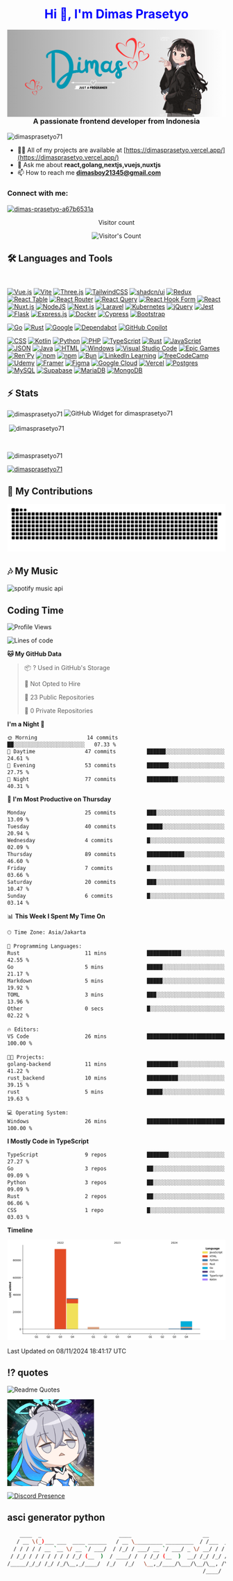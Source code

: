 <h1 style="color: blue;" align="center">Hi 👋, I'm Dimas Prasetyo</h1> 

<img align="right" src="/banner.png" alt="dimasprasetyo71" />

<h3 align="center">A passionate frontend developer from Indonesia</h3>

<p align="left"> <img src="https://komarev.com/ghpvc/?username=dimasprasetyo71&label=Profile%20views&color=0e75b6&style=flat" alt="dimasprasetyo71" /> </p>

- 👨‍💻 All of my projects are available at [https://dimasprasetyo.vercel.app/](https://dimasprasetyo.vercel.app/)
- 💬 Ask me about **react,golang,nextjs,vuejs,nuxtjs**
- 📫 How to reach me **dimasboy21345@gmail.com**

<h3 align="left">Connect with me:</h3>
<p align="left">
<a href="https://linkedin.com/in/dimas-prasetyo-a67b6531a" target="blank"><img align="center" src="https://raw.githubusercontent.com/rahuldkjain/github-profile-readme-generator/master/src/images/icons/Social/linked-in-alt.svg" alt="dimas-prasetyo-a67b6531a" height="30" width="40" /></a>
</p>
<div align="center"> 
  <p>Visitor count</p>
  <img src="https://profile-counter.glitch.me/dimasprasetyo71/count.svg" alt="Visitor's Count" />
</div>

## 🛠️ Languages and Tools

<br>

[![Vue.js](https://img.shields.io/badge/Vue.js-4FC08D?logo=vuedotjs&logoColor=fff)](#)
[![Vite](https://img.shields.io/badge/Vite-646CFF?logo=vite&logoColor=fff)](#)
[![Three.js](https://img.shields.io/badge/Three.js-000?logo=threedotjs&logoColor=fff)](#)
[![TailwindCSS](https://img.shields.io/badge/Tailwind%20CSS-%2338B2AC.svg?logo=tailwind-css&logoColor=white)](#)
[![shadcn/ui](https://img.shields.io/badge/shadcn%2Fui-000?logo=shadcnui&logoColor=fff)](#)
[![Redux](https://img.shields.io/badge/Redux-764ABC?logo=redux&logoColor=fff)](#)
[![React Table](https://img.shields.io/badge/React%20Table-FF4154?logo=reacttable&logoColor=fff)](#)
[![React Router](https://img.shields.io/badge/React_Router-CA4245?logo=react-router&logoColor=white)](#)
[![React Query](https://img.shields.io/badge/React%20Query-FF4154?logo=reactquery&logoColor=fff)](#)
[![React Hook Form](https://img.shields.io/badge/React%20Hook%20Form-EC5990?logo=reacthookform&logoColor=fff)](#)
[![React](https://img.shields.io/badge/React-%2320232a.svg?logo=react&logoColor=%2361DAFB)](#)
[![Nuxt.js](https://img.shields.io/badge/Nuxt.js-002E3B?logo=nuxtdotjs&logoColor=#00DC82)](#)
[![NodeJS](https://img.shields.io/badge/Node.js-6DA55F?logo=node.js&logoColor=white)](#)
[![Next.js](https://img.shields.io/badge/Next.js-black?logo=next.js&logoColor=white)](#)
[![Laravel](https://img.shields.io/badge/Laravel-%23FF2D20.svg?logo=laravel&logoColor=white)](#)
[![Kubernetes](https://img.shields.io/badge/Kubernetes-326CE5?logo=kubernetes&logoColor=fff)](#)
[![jQuery](https://img.shields.io/badge/jQuery-0769AD?logo=jquery&logoColor=fff)](#)
[![Jest](https://img.shields.io/badge/Jest-C21325?logo=jest&logoColor=fff)](#)
[![Flask](https://img.shields.io/badge/Flask-000?logo=flask&logoColor=fff)](#)
[![Express.js](https://img.shields.io/badge/Express.js-%23404d59.svg?logo=express&logoColor=%2361DAFB)](#)
[![Docker](https://img.shields.io/badge/Docker-2496ED?logo=docker&logoColor=fff)](#)
[![Cypress](https://img.shields.io/badge/Cypress-69D3A7?logo=cypress&logoColor=fff)](#)
[![Bootstrap](https://img.shields.io/badge/Bootstrap-7952B3?logo=bootstrap&logoColor=fff)](#)

[![Go](https://img.shields.io/badge/Go-%2300ADD8.svg?&logo=go&logoColor=white)](#)
[![Rust](https://img.shields.io/badge/Rust-%23000000.svg?e&logo=rust&logoColor=white)](#)
[![Google](https://img.shields.io/badge/Google-4285F4?logo=google&logoColor=white)](#)
[![Dependabot](https://img.shields.io/badge/Dependabot-025E8C?logo=dependabot&logoColor=fff)](#)
[![GitHub Copilot](https://img.shields.io/badge/GitHub%20Copilot-000?logo=githubcopilot&logoColor=fff)](#)

[![CSS](https://img.shields.io/badge/CSS-1572B6?logo=css3&logoColor=fff)](#)
[![Kotlin](https://img.shields.io/badge/Kotlin-%237F52FF.svg?logo=kotlin&logoColor=white)](#)
[![Python](https://img.shields.io/badge/Python-3776AB?logo=python&logoColor=fff)](#)
[![PHP](https://img.shields.io/badge/php-%23777BB4.svg?&logo=php&logoColor=white)](#)
[![TypeScript](https://img.shields.io/badge/TypeScript-3178C6?logo=typescript&logoColor=fff)](#)
[![Rust](https://img.shields.io/badge/Rust-%23000000.svg?e&logo=rust&logoColor=white)](#)
[![JavaScript](https://img.shields.io/badge/JavaScript-F7DF1E?logo=javascript&logoColor=000)](#)
[![JSON](https://img.shields.io/badge/JSON-000?logo=json&logoColor=fff)](#)
[![Java](https://img.shields.io/badge/Java-%23ED8B00.svg?logo=openjdk&logoColor=white)](#)
[![HTML](https://img.shields.io/badge/HTML-%23E34F26.svg?logo=html5&logoColor=white)](#)
[![Windows](https://custom-icon-badges.demolab.com/badge/Windows-0078D6?logo=windows11&logoColor=white)](#)
[![Visual Studio Code](https://custom-icon-badges.demolab.com/badge/Visual%20Studio%20Code-0078d7.svg?logo=vsc&logoColor=white)](#)
[![Epic Games](https://img.shields.io/badge/Epic%20Games-%23313131.svg?logo=epicgames&logoColor=white)](#)
[![Ren'Py](https://img.shields.io/badge/Ren'Py-FF7F7F?logo=Renpy&logoColor=fff)](#)
[![npm](https://img.shields.io/badge/npm-CB3837?logo=npm&logoColor=fff)](#)
[![npm](https://img.shields.io/badge/npm-CB3837?logo=npm&logoColor=fff)](#)
[![Bun](https://img.shields.io/badge/Bun-000?logo=bun&logoColor=fff)](#)
[![LinkedIn Learning](https://img.shields.io/badge/LinkedIn%20Learning-0A66C2?logo=linkedin&logoColor=fff)](#)
[![freeCodeCamp](https://img.shields.io/badge/freeCodeCamp-0A0A23?logo=freecodecamp&logoColor=fff)](#)
[![Udemy](https://img.shields.io/badge/Udemy-A435F0?logo=udemy&logoColor=fff)](#)
[![Framer](https://img.shields.io/badge/Framer-05F?logo=framer&logoColor=fff)](#)
[![Figma](https://img.shields.io/badge/Figma-F24E1E?logo=figma&logoColor=white)](#)
[![Google Cloud](https://img.shields.io/badge/Google%20Cloud-%234285F4.svg?logo=google-cloud&logoColor=white)](#)
[![Vercel](https://img.shields.io/badge/Vercel-%23000000.svg?logo=vercel&logoColor=white)](#)
[![Postgres](https://img.shields.io/badge/Postgres-%23316192.svg?logo=postgresql&logoColor=white)](#)
[![MySQL](https://img.shields.io/badge/MySQL-4479A1?logo=mysql&logoColor=fff)](#)
[![Supabase](https://img.shields.io/badge/Supabase-3FCF8E?logo=supabase&logoColor=fff)](#)
[![MariaDB](https://img.shields.io/badge/MariaDB-003545?logo=mariadb&logoColor=white)](#)
[![MongoDB](https://img.shields.io/badge/MongoDB-%234ea94b.svg?logo=mongodb&logoColor=white)](#)


## ⚡️ Stats

<img align="center" src="https://github-readme-streak-stats.herokuapp.com/user=dimasprasetyo71&background=45%2CEBEBEB%2C135DEB&border=EB0000&ring=2580EB&sideLabels=EB2525&fire=04EBD5" alt="dimasprasetyo71" />

<img src="https://github-widgetbox.vercel.app/api/profile?username=dimasprasetyo71&data=followers,repositories,stars,commits&theme=darkmode" alt="GitHub Widget for dimasprasetyo71" />

<br>


<p>&nbsp;<img align="center" src="https://bad-apple-github-readme.vercel.app/api?show_bg=1&show_icons=true&locale=id&username=dimasprasetyo71" alt="dimasprasetyo71" /></p>

<br>

<p><img align="center" src="https://github-readme-stats.vercel.app/api/top-langs?username=dimasprasetyo71&show_icons=true&locale=en&layout=compact&theme=radical" alt="dimasprasetyo71" /></p>

<p align="left"> <a href="https://github.com/ryo-ma/github-profile-trophy"><img src="https://github-profile-trophy.vercel.app/?username=dimasprasetyo71" alt="dimasprasetyo71" /></a> </p>

## 🐍 My Contributions

<div align="center">
  <picture>
    <source media="(prefers-color-scheme: dark)" srcset="https://raw.githubusercontent.com/dimasprasetyo71/dimasprasetyo71/output/github-contribution-grid-snake-dark.svg" />
    <source media="(prefers-color-scheme: light)" srcset="https://raw.githubusercontent.com/dimasprasetyo71/dimasprasetyo71/output/github-contribution-grid-snake.svg" />
    <img alt="github-snake" src="https://raw.githubusercontent.com/dimasprasetyo71/dimasprasetyo71/output/github-contribution-grid-snake.svg" />
  </picture>
</div>

## 🎶 My Music

<img align="center" alt="spotify music api" src="https://spotify-github-profile.kittinanx.com/api/view.svg?uid=31dysviqtjlfxwb3o67jca4ykiq4&redirect=true][https://spotify-github-profile.kittinanx.com/api/view.svg?uid=31dysviqtjlfxwb3o67jca4ykiq4&cover_image=true&theme=default&show_offline=true&background_color=121212&interchange=true&bar_color=2ef1ff&bar_color_cover=false)"/>


## Coding Time
<!--START_SECTION:waka-->
![Profile Views](http://img.shields.io/badge/Profile%20Views-440-blue)

![Lines of code](https://img.shields.io/badge/From%20Hello%20World%20I%27ve%20Written-140.3%20thousand%20lines%20of%20code-blue)

**🐱 My GitHub Data** 

> 📦 ? Used in GitHub's Storage 
 > 
> 🚫 Not Opted to Hire
 > 
> 📜 23 Public Repositories 
 > 
> 🔑 0 Private Repositories 
 > 
**I'm a Night 🦉** 

```text
🌞 Morning                14 commits          ██░░░░░░░░░░░░░░░░░░░░░░░   07.33 % 
🌆 Daytime                47 commits          ██████░░░░░░░░░░░░░░░░░░░   24.61 % 
🌃 Evening                53 commits          ███████░░░░░░░░░░░░░░░░░░   27.75 % 
🌙 Night                  77 commits          ██████████░░░░░░░░░░░░░░░   40.31 % 
```
📅 **I'm Most Productive on Thursday** 

```text
Monday                   25 commits          ███░░░░░░░░░░░░░░░░░░░░░░   13.09 % 
Tuesday                  40 commits          █████░░░░░░░░░░░░░░░░░░░░   20.94 % 
Wednesday                4 commits           █░░░░░░░░░░░░░░░░░░░░░░░░   02.09 % 
Thursday                 89 commits          ████████████░░░░░░░░░░░░░   46.60 % 
Friday                   7 commits           █░░░░░░░░░░░░░░░░░░░░░░░░   03.66 % 
Saturday                 20 commits          ███░░░░░░░░░░░░░░░░░░░░░░   10.47 % 
Sunday                   6 commits           █░░░░░░░░░░░░░░░░░░░░░░░░   03.14 % 
```


📊 **This Week I Spent My Time On** 

```text
🕑︎ Time Zone: Asia/Jakarta

💬 Programming Languages: 
Rust                     11 mins             ███████████░░░░░░░░░░░░░░   42.55 % 
Go                       5 mins              █████░░░░░░░░░░░░░░░░░░░░   21.17 % 
Markdown                 5 mins              █████░░░░░░░░░░░░░░░░░░░░   19.92 % 
TOML                     3 mins              ███░░░░░░░░░░░░░░░░░░░░░░   13.96 % 
Other                    0 secs              █░░░░░░░░░░░░░░░░░░░░░░░░   02.22 % 

🔥 Editors: 
VS Code                  26 mins             █████████████████████████   100.00 % 

🐱‍💻 Projects: 
golang-backend           11 mins             ██████████░░░░░░░░░░░░░░░   41.22 % 
rust_backend             10 mins             ██████████░░░░░░░░░░░░░░░   39.15 % 
rust                     5 mins              █████░░░░░░░░░░░░░░░░░░░░   19.63 % 

💻 Operating System: 
Windows                  26 mins             █████████████████████████   100.00 % 
```

**I Mostly Code in TypeScript** 

```text
TypeScript               9 repos             ███████░░░░░░░░░░░░░░░░░░   27.27 % 
Go                       3 repos             ██░░░░░░░░░░░░░░░░░░░░░░░   09.09 % 
Python                   3 repos             ██░░░░░░░░░░░░░░░░░░░░░░░   09.09 % 
Rust                     2 repos             ██░░░░░░░░░░░░░░░░░░░░░░░   06.06 % 
CSS                      1 repo              █░░░░░░░░░░░░░░░░░░░░░░░░   03.03 % 
```



**Timeline**

![Lines of Code chart](https://raw.githubusercontent.com/Dimasprasetyo71/Dimasprasetyo71/vercel/assets/bar_graph.png)


 Last Updated on 08/11/2024 18:41:17 UTC
<!--END_SECTION:waka-->

## ⁉️ quotes
![Readme Quotes](https://quotes-github-readme.vercel.app/api?type=horizontal?theme=catppuccin_mocha?quote=YourQuot)

<img align="center" width="200" height="200" src="/bronya-honkai-impact.gif" alt="dimasprasetyo71" />

[![Discord Presence](https://lanyard.cnrad.dev/api/1177955196140257380?theme=light&bg=809ecf)](https://discord.com/users/1177955196140257380)

## asci generator python
```sh
    ____  _                         ____                       __            
   / __ \(_)___ ___  ____ ______   / __ \_________ _________  / /___  ______ 
  / / / / / __ `__ \/ __ `/ ___/  / /_/ / ___/ __ `/ ___/ _ \/ __/ / / / __ \
 / /_/ / / / / / / / /_/ (__  )  / ____/ /  / /_/ (__  )  __/ /_/ /_/ / /_/ /
/_____/_/_/ /_/ /_/\__,_/____/  /_/   /_/   \__,_/____/\___/\__/\__, /\____/ 
                                                               /____/        
```


